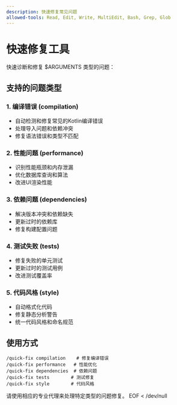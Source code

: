 ```yaml
---
description: 快速修复常见问题
allowed-tools: Read, Edit, Write, MultiEdit, Bash, Grep, Glob
---
```


# 快速修复工具

快速诊断和修复 $ARGUMENTS 类型的问题：

## 支持的问题类型

### 1. 编译错误 (compilation)
- 自动检测和修复常见的Kotlin编译错误
- 处理导入问题和依赖冲突
- 修复语法错误和类型不匹配

### 2. 性能问题 (performance)
- 识别性能瓶颈和内存泄漏
- 优化数据库查询和算法
- 改进UI渲染性能

### 3. 依赖问题 (dependencies)
- 解决版本冲突和依赖缺失
- 更新过时的依赖库
- 修复构建配置问题

### 4. 测试失败 (tests)
- 修复失败的单元测试
- 更新过时的测试用例
- 改进测试覆盖率

### 5. 代码风格 (style)
- 自动格式化代码
- 修复静态分析警告
- 统一代码风格和命名规范

## 使用方式
```
/quick-fix compilation    # 修复编译错误
/quick-fix performance   # 性能优化
/quick-fix dependencies  # 依赖问题
/quick-fix tests        # 测试修复
/quick-fix style        # 代码风格
```

请使用相应的专业代理来处理特定类型的问题修复。
EOF < /dev/null